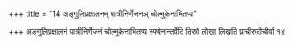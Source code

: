 +++
title = "14 अङ्गुलिप्रक्षालनम् पात्रीनिर्णेजनञ् चोल्मुकेनाभितप्य"

+++
अङ्गुलिप्रक्षालनं पात्रीनिर्णेजनं चोल्मुकेनाभितप्य स्फ्येनान्तर्वेदि तिस्रो लोखा लिखति प्राचीरुदीचीर्वा १४